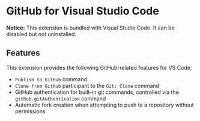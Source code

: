 # GitHub for Visual Studio Code

**Notice:** This extension is bundled with Visual Studio Code. It can be disabled but not uninstalled.

## Features

This extension provides the following GitHub-related features for VS Code:

- `Publish to GitHub` command
- `Clone from GitHub` participant to the `Git: Clone` command
- GitHub authentication for built-in git commands, controlled via the `github.gitAuthentication` command
- Automatic fork creation when attempting to push to a repository without permissions
